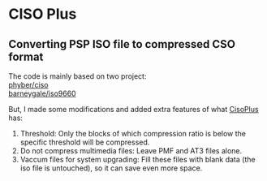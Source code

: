 # CISO Plus
## Converting PSP ISO file to compressed CSO format

The code is mainly based on two project:  
[phyber/ciso](https://github.com/phyber/ciso)  
[barneygale/iso9660](https://github.com/barneygale/iso9660)  

But, I made some modifications and added extra features of what [CisoPlus](http://cisoplus.pspgen.com/) has:

1. Threshold: Only the blocks of which compression ratio is below the specific threshold will be compressed.  
2. Do not compress multimedia files: Leave PMF and AT3 files alone.  
3. Vaccum files for system upgrading: Fill these files with blank data (the iso file is untouched), so it can save even more space.
